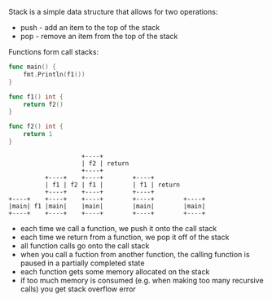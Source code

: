 Stack is a simple data structure that allows for two operations:

* push - add an item to the top of the stack
* pop - remove an item from the top of the stack

Functions form call stacks:

```go
func main() {
    fmt.Println(f1())
}

func f1() int {
    return f2()
}

func f2() int {
    return 1
}
```

```
                    +----+
                    | f2 | return
                    +----+
          +----+    +----+        +----+
          | f1 | f2 | f1 |        | f1 | return
          +----+    +----+        +----+
+----+    +----+    +----+        +----+        +----+
|main| f1 |main|    |main|        |main|        |main|
+----+    +----+    +----+        +----+        +----+
```

* each time we call a function, we push it onto the call stack
* each time we return from a function, we pop it off of the stack
* all function calls go onto the call stack
* when you call a fuction from another function, the calling function is paused in a partially completed state
* each function gets some memory allocated on the stack
* if too much memory is consumed (e.g. when making too many recursive calls) you get stack overflow error

